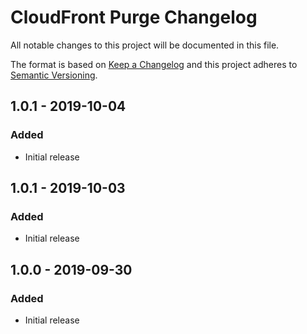 # CloudFront Purge Changelog

All notable changes to this project will be documented in this file.

The format is based on [Keep a Changelog](http://keepachangelog.com/) and this project adheres to [Semantic Versioning](http://semver.org/).

## 1.0.1 - 2019-10-04

### Added

- Initial release

## 1.0.1 - 2019-10-03

### Added

- Initial release

## 1.0.0 - 2019-09-30

### Added

- Initial release
